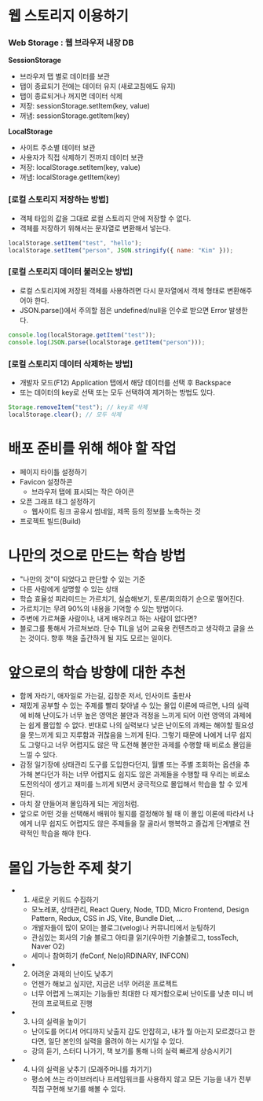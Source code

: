 # 웹 스토리지 이용하기

### Web Storage : 웹 브라우저 내장 DB

**SessionStorage**

- 브라우저 탭 별로 데이터를 보관
- 탭이 종료되기 전에는 데이터 유지 (새로고침에도 유지)
- 탭이 종료되거나 꺼지면 데이터 삭제
- 저장: sessionStorage.setItem(key, value)
- 꺼냄: sessionStorage.getItem(key)

**LocalStorage**

- 사이트 주소별 데이터 보관
- 사용자가 직접 삭제하기 전까지 데이터 보관
- 저장: localStorage.setItem(key, value)
- 꺼냄: localStorage.getItem(key)

### [로컬 스토리지 저장하는 방법]

- 객체 타입의 값을 그대로 로컬 스토리지 안에 저장할 수 없다.
- 객체를 저장하기 위해서는 문자열로 변환해서 넣는다.

```javascript
localStorage.setItem("test", "hello");
localStorage.setItem("person", JSON.stringify({ name: "Kim" }));
```

### [로컬 스토리지 데이터 불러오는 방법]

- 로컬 스토리지에 저장된 객체를 사용하려면 다시 문자열에서 객체 형태로 변환해주어야 한다.
- JSON.parse()에서 주의할 점은 undefined/null을 인수로 받으면 Error 발생한다.

```javascript
console.log(localStorage.getItem("test"));
console.log(JSON.parse(localStorage.getItem("person")));
```

### [로컬 스토리지 데이터 삭제하는 방법]

- 개발자 모드(F12) Application 탭에서 해당 데이터를 선택 후 Backspace
- 또는 데이터의 key로 선택 또는 모두 선택하여 제거하는 방법도 있다.

```javascript
Storage.removeItem("test"); // key로 삭제
localStorage.clear(); // 모두 삭제
```

# 배포 준비를 위해 해야 할 작업

- 페이지 타이틀 설정하기
- Favicon 설정하콘
  - 브라우저 탭에 표시되는 작은 아이콘
- 오픈 그래프 태그 설정하기
  - 웹사이트 링크 공유시 썸네일, 제목 등의 정보를 노축하는 것
- 프로젝트 빌드(Build)

# 나만의 것으로 만드는 학습 방법

- \"나만의 것\"이 되었다고 판단할 수 있는 기준
- 다른 사람에게 설명할 수 있는 상태
- 학습 효율성 피라미드는 가르치기, 실습해보기, 토론/회의하기 순으로 떨어진다.
- 가르치기는 무려 90%의 내용을 기억할 수 있는 방법이다.
- 주변에 가르쳐줄 사람이나, 내게 배우려고 하는 사람이 없다면?
- 블로그를 통해서 가르쳐보라. 단수 TIL을 넘어 교육용 컨텐츠라고 생각하고 글을 쓰는 것이다. 향후 책을 출간하게 될 지도 모르는 일이다.

# 앞으로의 학습 방향에 대한 추천

- 함께 자라기, 애자일로 가는길, 김창준 저서, 인사이트 출판사
- 재밌게 공부할 수 있는 주제를 빨리 찾아낼 수 있는 몰입 이론에 따르면, 나의 실력에 비해 난이도가 너무 높은 영역은 불안과 걱정을 느끼게 되어 이런 영역의 과제에는 쉽게 몰입할 수 없다. 반대로 나의 실력보다 낮은 난이도의 과제는 해야할 필요성을 못느끼게 되고 지루함과 귀찮음을 느끼게 된다. 그렇기 때문에 나에게 너무 쉽지도 그렇다고 너무 어렵지도 않은 딱 도전해 볼만한 과제를 수행할 때 비로소 몰입을 느낄 수 있다.
- 감정 일기장에 상태관리 도구를 도입한다던지, 월별 또는 주별 조회하는 옵션을 추가해 본다던가 하는 너무 어렵지도 쉽지도 않은 과제들을 수행할 때 우리는 비로소 도전의식이 생기고 재미를 느끼게 되면서 궁극적으로 몰입해서 학습을 할 수 있게 된다.
- 마치 잘 만들어져 몰입하게 되는 게임처럼.
- 앞으로 어떤 것을 선택해서 배워야 될지를 결정해야 될 때 이 몰입 이론에 따라서 나에게 너무 쉽지도 어렵지도 않은 주제들을 잘 골라서 행복하고 즐겁게 단계별로 전략적인 학습을 해야 한다.

# 몰입 가능한 주제 찾기

- 1. 새로운 키워드 수집하기
  - 모노레포, 상태관리, React Query, Node, TDD, Micro Frontend, Design Pattern, Redux, CSS in JS, Vite, Bundle Diet, ...
  - 개발자들이 많이 모이는 블로그(velog)나 커뮤니티에서 눈팅하기
  - 관심있는 회사의 기술 블로그 아티클 읽기(우아한 기술블로그, tossTech, Naver O2)
  - 세미나 참여하기 (feConf, Ne(o)RDINARY, INFCON)
- 2. 어려운 과제의 난이도 낮추기
  - 언젠가 해보고 싶지만, 지금은 너무 어려운 프로젝트
  - 너무 어렵게 느껴지는 기능들만 최대한 다 제거함으로써 난이도를 낮춘 미니 버전의 프로젝트로 진행
- 3. 나의 실력을 높이기
  - 난이도를 어디서 어디까지 낮출지 감도 안잡히고, 내가 뭘 아는지 모르겠다고 한다면, 일단 본인의 실력을 올려야 하는 시기일 수 있다.
  - 강의 듣기, 스터디 나가기, 책 보기를 통해 나의 실력 빠르게 상승시키기
- 4. 나의 실력을 낮추기 (모래주머니를 차기기)
  - 평소에 쓰는 라이브러리나 프레임워크를 사용하지 않고 모든 기능을 내가 전부 직접 구현해 보기를 해볼 수 있다.
